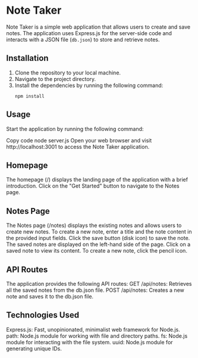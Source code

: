 # Note Taker

Note Taker is a simple web application that allows users to create and save notes. The application uses Express.js for the server-side code and interacts with a JSON file (`db.json`) to store and retrieve notes.

## Installation

1. Clone the repository to your local machine.
2. Navigate to the project directory.
3. Install the dependencies by running the following command:
   ```shell
   npm install

## Usage

Start the application by running the following command:

Copy code
node server.js
Open your web browser and visit http://localhost:3001 to access the Note Taker application.

## Homepage

The homepage (/) displays the landing page of the application with a brief introduction.
Click on the "Get Started" button to navigate to the Notes page.

## Notes Page

The Notes page (/notes) displays the existing notes and allows users to create new notes.
To create a new note, enter a title and the note content in the provided input fields.
Click the save button (disk icon) to save the note.
The saved notes are displayed on the left-hand side of the page.
Click on a saved note to view its content.
To create a new note, click the pencil icon.

## API Routes

The application provides the following API routes:
GET /api/notes: Retrieves all the saved notes from the db.json file.
POST /api/notes: Creates a new note and saves it to the db.json file.

## Technologies Used

Express.js: Fast, unopinionated, minimalist web framework for Node.js.
path: Node.js module for working with file and directory paths.
fs: Node.js module for interacting with the file system.
uuid: Node.js module for generating unique IDs.